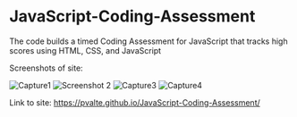 # JavaScript-Coding-Assessment

The code builds a timed Coding Assessment for JavaScript that tracks high scores using HTML, CSS, and JavaScript

Screenshots of site:

![Capture1](https://user-images.githubusercontent.com/86697117/133374392-ef5e3a9c-ebed-4597-93f6-4e37e216989a.JPG)
![Screenshot 2](https://user-images.githubusercontent.com/86697117/133374388-b2314c83-dd60-4c89-bcb0-04d6f9ba9972.png)
![Capture3](https://user-images.githubusercontent.com/86697117/133374380-668664da-3dd2-43fe-8a73-1148d4889773.JPG)
![Capture4](https://user-images.githubusercontent.com/86697117/133374384-f804848d-db36-432d-aa65-e807e8ea413a.JPG)


Link to site: https://pvalte.github.io/JavaScript-Coding-Assessment/
